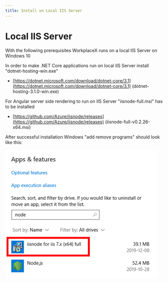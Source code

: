 ```yaml
---
title: Install on Local IIS Server
--- 
```


# Local IIS Server
With the following prerequisites WorkplaceX runs on a local IIS Server on Windows 10

In order to make .NET Core applications run on local IIS Server install "dotnet-hosting-win.exe"

* [https://dotnet.microsoft.com/download/dotnet-core/3.1](https://dotnet.microsoft.com/download/dotnet-core/3.1) (dotnet-hosting-3.1.0-win.exe)

For Angular server side rendering to run on IIS Server "iisnode-full.msi" has to be installed

* [https://github.com/Azure/iisnode/releases](https://github.com/Azure/iisnode/releases) (iisnode-full-v0.2.26-x64.msi)

After successful installation Windows "add remove programs" should look like this:

![IIS Node](Doc/InstallIISNode.png)

